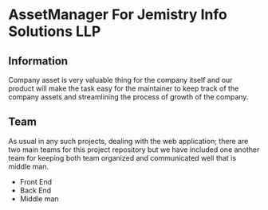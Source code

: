 # AssetManager For Jemistry Info Solutions LLP

## Information
Company asset is very valuable thing for the company itself and our product will make the task easy for the maintainer to keep track of the company assets and streamlining the process of growth of the company.

## Team
As usual in any such projects, dealing with the web application; there are two main teams for this project repository but we have included one another team for keeping both team organized and communicated well that is middle man.
- Front End
- Back End
- Middle man
